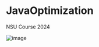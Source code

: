 # JavaOptimization
NSU Сourse 2024

![image](https://github.com/1Alex4949031/JavaOptimization/assets/91533963/07fab28a-67b8-42c0-aa0f-bb8c3f4f6378)
